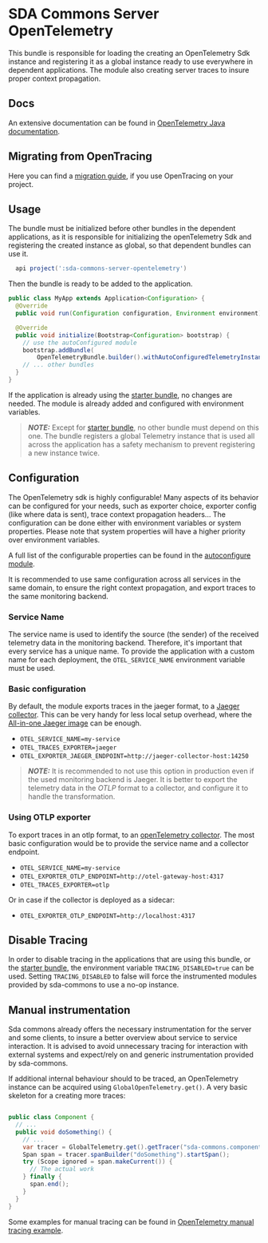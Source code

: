 # SDA Commons Server OpenTelemetry

This bundle is responsible for loading the creating an OpenTelemetry Sdk instance and registering it as a global instance ready to use everywhere in dependent applications.
The module also creating server traces to insure proper context propagation.

## Docs
An extensive documentation can be found in [OpenTelemetry Java documentation](https://opentelemetry.io/docs/instrumentation/java/).

## Migrating from OpenTracing
Here you can find a [migration guide](https://github.com/SDA-SE/sda-dropwizard-commons/tree/main/docs/migration-guides/MIGRATION_GUIDE_v2_to_v3.md), if you use OpenTracing on your project.

## Usage

The bundle must be initialized before other bundles in the dependent applications, as it is responsible for initializing the openTelemetry Sdk and registering the created instance as global, so that dependent bundles can use it.

```groovy
  api project(':sda-commons-server-opentelemetry')
```

Then the bundle is ready to be added to the application.

```java
public class MyApp extends Application<Configuration> {
  @Override
  public void run(Configuration configuration, Environment environment) {}

  @Override
  public void initialize(Bootstrap<Configuration> bootstrap) {
    // use the autoConfigured module
    bootstrap.addBundle(
        OpenTelemetryBundle.builder().withAutoConfiguredTelemetryInstance().build());
    // ... other bundles  
  }
}
```

If the application is already using the [starter bundle](./starter.md), no changes are needed.
The module is already added and configured with environment variables.

> **_NOTE:_** Except for [starter bundle](./starter.md), no other bundle must depend on this one. The bundle registers a global Telemetry instance that is used all across the application has a safety mechanism to prevent registering a new instance twice.
> 
## Configuration

The OpenTelemetry sdk is highly configurable! Many aspects of its behavior can be configured for your needs, such as exporter choice, exporter config (like where data is sent), trace context propagation headers...
The configuration can be done either with environment variables or system properties. Please note that system properties will have a higher priority over environment variables.

A full list of the configurable properties can be found in the [autoconfigure module](https://github.com/open-telemetry/opentelemetry-java/tree/main/sdk-extensions/autoconfigure#exporters).

It is recommended to use same configuration across all services in the same domain, to ensure the right context propagation, and export traces to the same monitoring backend.

### Service Name

The service name is used to identify the source (the sender) of the received telemetry data in the monitoring backend. Therefore, it's important that every service has a unique name.
To provide the application with a custom name for each deployment, the `OTEL_SERVICE_NAME` environment variable must be used.

### Basic configuration

By default, the module exports traces in the jaeger format, to a [Jaeger collector](https://hub.docker.com/r/jaegertracing/jaeger-collector/). This can be very handy for less local setup overhead, where the [All-in-one Jaeger image](https://www.jaegertracing.io/docs/1.44/getting-started/#all-in-one) can be enough.
- `OTEL_SERVICE_NAME=my-service`
- `OTEL_TRACES_EXPORTER=jaeger`
- `OTEL_EXPORTER_JAEGER_ENDPOINT=http://jaeger-collector-host:14250`

> **_NOTE:_** It is recommended to not use this option in production even if the used monitoring backend is Jaeger. It is better to export the telemetry data in the _OTLP_ format to a collector, and configure it to handle the transformation.

### Using OTLP exporter
To export traces in an otlp format, to an [openTelemetry collector](https://opentelemetry.io/docs/collector/). The most basic configuration would be to provide the service name and a collector endpoint.
- `OTEL_SERVICE_NAME=my-service`
- `OTEL_EXPORTER_OTLP_ENDPOINT=http://otel-gateway-host:4317`
- `OTEL_TRACES_EXPORTER=otlp`

Or in case if the collector is deployed as a sidecar:
- `OTEL_EXPORTER_OTLP_ENDPOINT=http://localhost:4317`

## Disable Tracing

In order to disable tracing in the applications that are using this bundle, or the [starter bundle](./starter.md), the environment variable `TRACING_DISABLED=true` can be used.
Setting `TRACING_DISABLED` to false will force the instrumented modules provided by sda-commons to use a no-op instance.

## Manual instrumentation

Sda commons already offers the necessary instrumentation for the server and some clients, to insure a better overview about service to service interaction.
It is advised to avoid unnecessary tracing for interaction with external systems and expect/rely on and generic instrumentation provided by sda-commons.

If additional internal behaviour should to be traced, an OpenTelemetry instance can be acquired using `GlobalOpenTelemetry.get()`.
A very basic skeleton for a creating more traces:
```java

public class Component {
  // ...
  public void doSomething() {
    // ...
    var tracer = GlobalTelemetry.get().getTracer("sda-commons.component");
    Span span = tracer.spanBuilder("doSomething").startSpan();
    try (Scope ignored = span.makeCurrent()) {
      // The actual work
    } finally {
      span.end();
    }
  }
}
```

Some examples for manual tracing can be found in [OpenTelemetry manual tracing example](./server-opentelemetry-example.md).